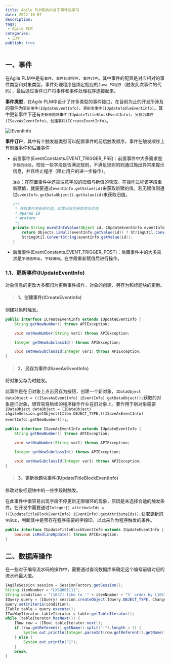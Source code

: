 ```yaml
---
title: Agile PLM系统中关于事件的学习
date: 2022-10-07
description: 
tags:
 - Agile PLM
categories:
 - 工作
publish: true
---
```


## 一、事件

在Agile PLM中是有`事件`、`事件处理程序`、`事件订户`。其中事件的配置是对应相对的事件类型和对象类型，事件处理程序是绑定相应的`Java PX程序`（触发此次事件的代码），最后通过事件订户将事件和事件处理程序连接起来。

**事件类型**，在Agile PLM中设计了许多类型的事件接口，在目前为止的开发所涉及的事件为`更新事件(IUpdateEventInfo)`、`更新表事件(IUpdateTableEventInfo)`。其中更新事件下还有`更新标题块事件(IUpdateTitleBlockEventInfo)`、`另存为事件(ISaveAsEventInfo)`、`创建事件(ICreateEventInfo)`。

![IEventInfo](https://oss.zhulinz.top/newImage/202210081045010.png)

**事件订户**，其中有个触发器类型可以配置事件的前后触发顺序，事件在触发顺序上有前置事件和后置事件

- 前置事件(EventConstants.EVENT_TRIGGER_PRE)：前置事件中大多需求是`字段的校验`，校验一些字段是否满足规则，不满足规则的则通过抛出异常来提示信息，并且终止程序（阻止用户的进一步操作）。

  `注意`：在前置事件中还需注意字段的旧值与新值的获取。在操作过程该字段重新赋值，就需要通过`eventInfo.getValue(id)`来获取新赋的值。若无赋值则通过`eventInfo.getDataObject().getValue(id)`来获取旧值。

  ```java
  /**
   * 获取事件更新前的值，如果没有则获取原本的值
   * @param id
   * @return
   */
  private String eventInfoValue(Object id, IUpdateEventInfo eventInfo) throws APIException {
      return Objects.isNull(eventInfo.getValue(id)) ? StringUtil.ConvertString(eventInfo.getDataObject().getValue(id)) :
      StringUtil.ConvertString(eventInfo.getValue(id));
  }
  ```

  

- 后置事件(EventConstants.EVENT_TRIGGER_POST)：后置事件中的大多需求是`字段值带出`、`字段编码`。在字段重新赋值后进行操作。

### 1.1、更新事件(IUpdateEventInfo)

对象信息的更改大多都归为更新事件操作，对象的创建、另存为和标题块的更新。

> #### 1、创建事件(ICreateEventInfo)

创建对象时触发。

```java
public interface ICreateEventInfo extends IUpdateEventInfo {
    String getNewNumber() throws APIException;

    void setNewNumber(String var1) throws APIException;

    Integer getNewSubclassId() throws APIException;

    void setNewSubclassId(Integer var1) throws APIException;
}
```

> #### 2、另存为事件(ISaveAsEventInfo)

将对象另存为时触发。

此事件是在旧对象上点击另存为按钮，创建一个新对象，`IDataObject dataObject = ((ISaveAsEventInfo) iEventInfo).getDataObject();`获取的对象是旧对象，很容易将后续的程序操作作业在旧对象上。要作用于新对象需要`IDataObject dataObject = (IDataObject) iAgileSession.getObject(IItem.OBJECT_TYPE,((ISaveAsEventInfo) eventInfo).getNewNumber());`。

```java
public interface ISaveAsEventInfo extends IUpdateEventInfo {
    String getNewNumber() throws APIException;

    void setNewNumber(String var1) throws APIException;

    Integer getNewSubclassId() throws APIException;

    void setNewSubclassId(Integer var1) throws APIException;
}
```

> #### 3、更新标题块事件(IUpdateTitleBlockEventInfo)

修改对象标题块中的一些字段时触发。

在此事件中很容易出现字段不停更新无限循环的现象，原因是未选择合适的触发条件。在开发中需要通过`Integer[] attributeIds = ((IUpdateTitleBlockEventInfo) iEventInfo).getAttributeIds();`获取更新的`字段ID`，判断其中是否存在程序需要的字段ID，以此来作为程序触发的条件。

```java
public interface IUpdateTitleBlockEventInfo extends IUpdateEventInfo {
    boolean isRedlineUpdate() throws APIException;
}
```

## 二、数据库操作

在一些对于编号流水码的操作中，需要通过查询数据库来确定这个编号前缀对应的流水码最大值。

```java
IAgileSession session = SessionFactory.getSession();
String itemNumber = "LXSQ001111";
String condition = "[1047] like to '" + itemNumber + "%' order by [1047] desc";
IQuery query = (IQuery) session.createObject(IQuery.OBJECT_TYPE, ChangeConstants.CLASS_CHANGE_ORDERS_CLASS);
query.setCriteria(condition);
ITable table = query.execute();
ITwoWayIterator tableIterator = table.getTableIterator();
while (tableIterator.hasNext()) {
    IRow row = (IRow) tableIterator.next();
    if (row.getReferent().getName().split("-").length > 1) {
        System.out.println(Integer.parseInt(row.getReferent().getName().split("-")[1]) + 1);
    } else {
        System.out.println("1");
    }
    break;
}
```



